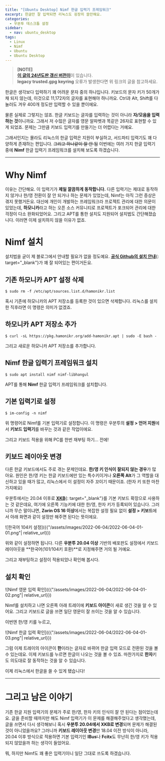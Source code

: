 ```yaml
---
title: "[Ubuntu Desktop] Nimf 한글 입력기 프레임워크"
excerpt: 한글만 잘 입력되면 리눅스도 굉장히 쓸만해요.
categories:
  - 우분투 데스크톱 설정
sidebar:
  - nav: ubuntu_desktop
tags:
  - Linux
  - Nimf
  - Ubuntu
  - Ubuntu Desktop
---
```


> **[NOTE]**  
> [**이 글의 24년도판 갱신 버전이**](/2024-04-27/Nimf-한글-입력기-프레임워크)이 있습니다.  
> **legacy trusted.gpg keyring** 오류가 발생한다면 위 링크의 글을 참고하세요.

한글은 생각보다 입력하기 꽤 어려운 문자 중의 하나입니다. 키보드의 문자 키가 50개가 채 되지 않는데, 이것으로 11,172자의 글자를 표현해야 하니까요. Ctrl과 Alt, Shift를 다 눌러도 겨우 400개 정도만 입력할 수 있을 뿐이에요.

물론 실제로 그렇지는 않죠. 한글 키보드는 글자를 입력하는 것이 아니라 **자/모음을 입력하는 것**이니까요. 그래서 저 수많은 글자를 영문 알파벳과 똑같은 26자로 표현할 수 있게 되었죠. 문제는 그만큼 키보드 입력기를 만들기는 더 어렵다는 거예요.

그래서인지는 몰라도 리눅스의 한글 입력은 지원이 부실하고, 서드파티 입력기도 꽤 다양하게 존재하는 편입니다. ~~그리고 하나같이 잘 안 됨~~ 이번에는 여러 가지 한글 입력기 중에 **Nimf** 한글 입력기 프레임워크를 설치해 보도록 하겠습니다.

---

# Why Nimf

이유는 간단해요. 이 입력기가 **제일 깔끔하게 동작합니다.** 다른 입력기는 제대로 동작하지 않거나 한/영 전환이 잘 안 되거나 하는 문제가 있었는데, Nimf는 아직 그런 증상은 겪지 못했거든요. 대신에 개인이 개발하는 프레임워크라 프로젝트 관리에 대한 의문이 있었는데, **하모니카**라고 하는 오픈 소스 커뮤니티로 프로젝트가 포크되어 관리에 대한 걱정이 다소 완화되었어요. 그리고 APT를 통한 설치도 지원되어 설치법도 간단해졌습니다. 이러면 이제 설치하지 않을 이유가 없죠.

# Nimf 설치

설치법을 굳이 제 블로그에서 안내할 필요가 없을 정도예요. [**공식 Github의 설치 안내**](https://github.com/hamonikr/nimf#nimf-설치){: target="_blank"}가 꽤 잘 되어있는 편이거든요.

## 기존 하모니카 APT 설정 삭제 

```
$ sudo rm -f /etc/apt/sources.list.d/hamonikr.list
```

혹시 기존에 하모니카의 APT 저장소를 등록한 것이 있으면 삭제합니다. 리눅스를 설치한 직후라면 이 명령은 의미가 없겠죠.

## 하모니카 APT 저장소 추가

```
$ curl -sL https://pkg.hamonikr.org/add-hamonikr.apt | sudo -E bash -
```

그리고 새로운 하모니카 APT 저장소를 추가합니다.

## Nimf 한글 입력기 프레임워크 설치

```
$ sudo apt install nimf nimf-libhangul
```

APT를 통해 **Nimf** 한글 입력기 프레임워크를 설치합니다.

## 기본 입력기로 설정

```
$ im-config -n nimf
```

위 명령어로 Nimf를 기본 입력기로 설정합니다. 이 명령은 우분투의 **설정 > 언어 지원**에서 **키보드 입력기**를 바꾸는 것과 같은 작업이에요.

그리고 키보드 적용을 위해 PC를 한번 재부팅 하기... 전에!

## 키보드 레이아웃 변경

다른 한글 키보드에서도 주로 겪는 문제인데요. **한/영 키 인식이 잘되지 않는 경우**가 많아요. 원인은 한/영 키는 한글 키보드에만 있는 특수키이거나 **오른쪽 Alt**가 그 역할을 대신하고 있을 때가 많고, 리눅스에서 이 설정이 자주 꼬이기 때문이죠. (한자 키 또한 마찬가지예요)

우분투에서는 20.04 이후로 [**XKB**](https://www.x.org/wiki/XKB/){: target="_blank"}를 기본 키보드 확장으로 사용하는 것 같은데요, 여기에 오른쪽 기능키에 대한 한/영, 한자 키가 등록되어 있습니다. 그러니까 무슨 말이냐면, **Zorin OS 16 이상**에서는 복잡한 설정 필요 없이 **설정 > 키보드**에서 아래 화면과 같이 설정만 해주면 된다는 뜻이에요.

![한국어 104키 설정]({{"/assets/images/2022-06-04/2022-06-04-01-01.png"| relative_url}})

위와 같이 설정하면 됩니다. 다른 **우분투 20.04 이상** 기반의 배포판도 설정에서 키보드 레이아웃을 **한국어(101/104키 호환)**로 지정해주면 거의 될 거예요.

그리고 재부팅하고 설정이 적용되었나 확인해 봅시다.

## 설치 확인

![Nimf 영문 입력 확인]({{"/assets/images/2022-06-04/2022-06-04-01-02.png"| relative_url}})

Nimf를 설치하고 나면 오른쪽 아래 트레이에 **키보드 아이콘**이 새로 생긴 것을 알 수 있어요. 그리고 키보드로 글을 쓰면 일단 영문이 잘 쓰이는 것을 알 수 있습니다.

이번엔 한/영 키를 누르고,

![Nimf 한글 입력 확인]({{"/assets/images/2022-06-04/2022-06-04-01-03.png"| relative_url}})

그럼 이제 트레이의 아이콘이 **한**이라는 글자로 바뀌어 한글 입력 모드로 전환된 것을 볼 수 있는데요. 이제 키보드를 누르면 한글이 나오는 것을 볼 수 있죠. 마찬가지로 **한자**키도 의도대로 잘 동작하는 것을 알 수 있습니다.

이제 리눅스에서 한글을 쓸 수 있게 됐습니다!

---

# 그리고 남은 이야기

기존 한글 지원 입력기의 문제가 주로 한/영, 한자 키의 인식이 잘 안 된다는 점이었는데요. 글을 준비할 때까지만 해도 Nimf 입력기가 이 문제를 해결해주었다고 생각했는데, 글을 쓰면서 다시 생각해보니 혹시 **우분투 20.04에서 XKB로 변경**되며 문제가 해결된 것이 아니었을까요? 그러니까 **키보드 레이아웃 변경**만 18.04 이전 방식이 아니라, 20.04 이후 방식으로 적용하면 기본 입력기인 **IBus**나 **Fcitx**도 무난히 한/영 키가 적용되지 않았을까 하는 생각이 들었어요.

뭐, 하지만 Nimf도 꽤 좋은 입력기이니 일단 그대로 쓰도록 하겠습니다.

